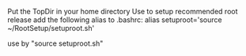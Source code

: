 Put the TopDir in your home directory
Use to setup recommended root release
add the following alias to .bashrc:
alias setuproot='source ~/RootSetup/setuproot.sh'

use by "source setuproot.sh"
